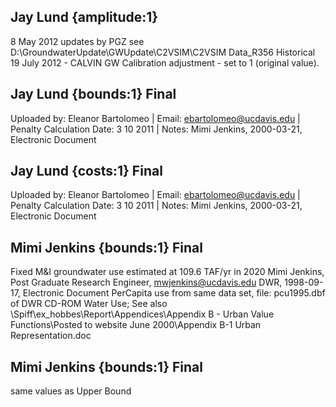 ## Jay Lund {amplitude:1} 
8 May 2012 updates by PGZ see D:\GroundwaterUpdate\GWUpdate\C2VSIM\C2VSIM Data_R356 Historical   19 July 2012 - CALVIN GW Calibration adjustment - set to 1 (original value).

## Jay Lund {bounds:1} Final
Uploaded by: Eleanor Bartolomeo | Email: ebartolomeo@ucdavis.edu | Penalty Calculation Date: 3 10 2011 |  Notes: 
Mimi Jenkins, 2000-03-21, Electronic Document

## Jay Lund {costs:1} Final
Uploaded by: Eleanor Bartolomeo | Email: ebartolomeo@ucdavis.edu | Penalty Calculation Date: 3 10 2011 |  Notes: 
Mimi Jenkins, 2000-03-21, Electronic Document

## Mimi Jenkins {bounds:1} Final
Fixed M&I groundwater use estimated at 109.6 TAF/yr in 2020
Mimi Jenkins, Post Graduate Research Engineer, mwjenkins@ucdavis.edu
DWR, 1998-09-17, Electronic Document
PerCapita use from same data set, file: pcu1995.dbf of DWR CD-ROM Water Use; See also \Spiff\ex_hobbes\Report\Appendices\Appendix B - Urban Value Functions\Posted to website June 2000\Appendix B-1 Urban Representation.doc

## Mimi Jenkins {bounds:1} Final
same values as Upper Bound
